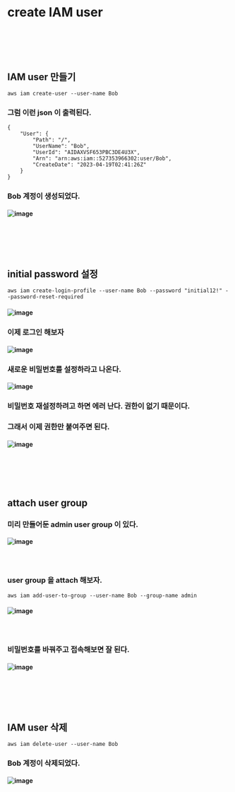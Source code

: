 # create IAM user
### <br/><br/><br/>

## IAM user 만들기
```
aws iam create-user --user-name Bob
```
### 그럼 이런 json 이 출력된다.
```
{
    "User": {
        "Path": "/",
        "UserName": "Bob",
        "UserId": "AIDAXVSF653PBC3DE4U3X",
        "Arn": "arn:aws:iam::527353966302:user/Bob",
        "CreateDate": "2023-04-19T02:41:26Z"
    }
}
```
### Bob 계정이 생성되었다.
#### ![image](https://user-images.githubusercontent.com/62974484/232953033-f8df3afc-8017-4f73-ad35-b446a8b15aeb.png)
### <br/><br/><br/>

## initial password 설정
```
aws iam create-login-profile --user-name Bob --password "initial12!" --password-reset-required
```
#### ![image](https://user-images.githubusercontent.com/62974484/232953649-9187d1f5-7e43-426e-b7cc-1ff9123160c1.png)
### 이제 로그인 해보자
#### ![image](https://user-images.githubusercontent.com/62974484/232953757-ac721230-0a26-4174-bd11-f62c0cce2b06.png)
### 새로운 비밀번호를 설정하라고 나온다.
#### ![image](https://user-images.githubusercontent.com/62974484/232953772-7ea2c26d-6203-440d-8ea7-d7ee351dfcfc.png)
### 비밀번호 재설정하려고 하면 에러 난다. 권한이 없기 때문이다.
### 그래서 이제 권한만 붙여주면 된다.
#### ![image](https://user-images.githubusercontent.com/62974484/232953986-365a32c6-e1b0-466f-a3cf-18e841f6e4f4.png)
### <br/><br/><br/>

## attach user group
### 미리 만들어둔 admin user group 이 있다.
#### ![image](https://user-images.githubusercontent.com/62974484/232964378-d12a85b1-67ef-42ff-81ef-d7be28873eb1.png)
### <br/>
### user group 을 attach 해보자.
```
aws iam add-user-to-group --user-name Bob --group-name admin
```
#### ![image](https://user-images.githubusercontent.com/62974484/232964333-4ccd2f24-1c9d-4944-91ba-6b8113f2b004.png)
### <br/>
### 비밀번호를 바꿔주고 접속해보면 잘 된다.
#### ![image](https://user-images.githubusercontent.com/62974484/232964592-ef0a78ef-8c27-48ea-b42d-51301ac40833.png)
### <br/><br/><br/>

## IAM user 삭제
```
aws iam delete-user --user-name Bob
```
### Bob 계정이 삭제되었다.
#### ![image](https://user-images.githubusercontent.com/62974484/232953160-78b5b634-7ae3-4a43-b680-d665549ce268.png)


